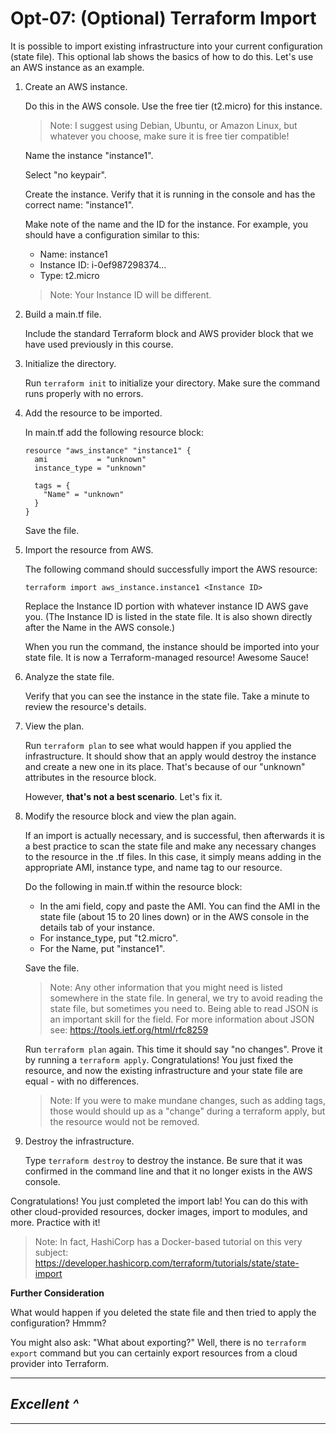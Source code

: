 # Opt-07: (Optional) Terraform Import
It is possible to import existing infrastructure into your current configuration (state file). This optional lab shows the basics of how to do this. Let's use an AWS instance as an example.

1. Create an AWS instance. 
  
    Do this in the AWS console. Use the free tier (t2.micro) for this instance. 
    > Note: I suggest using Debian, Ubuntu, or Amazon Linux, but whatever you choose, make sure it is free tier compatible!

    Name the instance "instance1". 

    Select "no keypair". 
    
    Create the instance. Verify that it is running in the console and has the correct name: "instance1".
    
    Make note of the name and the ID for the instance. For example, you should have a configuration similar to this:
    - Name: instance1
    - Instance ID: i-0ef987298374...
    - Type: t2.micro

    > Note: Your Instance ID will be different. 

2. Build a main.tf file.

    Include the standard Terraform block and AWS provider block that we have used previously in this course. 

3. Initialize the directory.

    Run `terraform init` to initialize your directory. Make sure the command runs properly with no errors. 

4. Add the resource to be imported.

    In main.tf add the following resource block:
    ```
    resource "aws_instance" "instance1" {
      ami           = "unknown"
      instance_type = "unknown"
       
      tags = {
        "Name" = "unknown"
      }
    }
    ```

    Save the file.

5. Import the resource from AWS.

    The following command should successfully import the AWS resource:

    `terraform import aws_instance.instance1 <Instance ID>`

    Replace the Instance ID portion with whatever instance ID AWS gave you. (The Instance ID is listed in the state file. It is also shown directly after the Name in the AWS console.) 
    
    When you run the command, the instance should be imported into your state file. It is now a Terraform-managed resource! Awesome Sauce!

6. Analyze the state file.

    Verify that you can see the instance in the state file. Take a minute to review the resource's details. 

    
7. View the plan.

    Run `terraform plan` to see what would happen if you applied the infrastructure. It should show that an apply would destroy the instance and create a new one in its place. That's because of our "unknown" attributes in the resource block. 
    
    However, **that's not a best scenario**. Let's fix it.
    
8. Modify the resource block and view the plan again.

    If an import is actually necessary, and is successful, then afterwards it is a best practice to scan the state file and make any necessary changes to the resource in the .tf files. In this case, it simply means adding in the appropriate AMI, instance type, and name tag to our resource. 

    Do the following in main.tf within the resource block: 
    
    - In the ami field, copy and paste the AMI. You can find the AMI in the state file (about 15 to 20 lines down) or in the AWS console in the details tab of your instance.
    - For instance_type, put "t2.micro".
    - For the Name, put "instance1".

    Save the file.

    > Note: Any other information that you might need is listed somewhere in the state file. In general, we try to avoid reading the state file, but sometimes you need to. Being able to read JSON is an important skill for the field. For more information about JSON see: https://tools.ietf.org/html/rfc8259

    Run `terraform plan` again. This time it should say "no changes". Prove it by running a `terraform apply`. Congratulations! You just fixed the resource, and now the existing infrastructure and your state file are equal - with no differences. 

    > Note: If you were to make mundane changes, such as adding tags, those would should up as a "change" during a terraform apply, but the resource would not be removed. 
            
9. Destroy the infrastructure.

    Type `terraform destroy` to destroy the instance. Be sure that it was confirmed in the command line and that it no longer exists in the AWS console. 

Congratulations! You just completed the import lab! You can do this with other cloud-provided resources, docker images, import to modules, and more. Practice with it!

> Note: In fact, HashiCorp has a Docker-based tutorial on this very subject:
https://developer.hashicorp.com/terraform/tutorials/state/state-import

**Further Consideration**

What would happen if you deleted the state file and then tried to apply the configuration? Hmmm?

You might also ask: "What about exporting?" Well, there is no `terraform export` command but you can certainly export resources from a cloud provider into Terraform.

---
## *Excellent ^*
---


